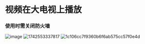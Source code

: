 # 视频在大电视上播放

### 使用时需关闭防火墙
![image](https://github.com/user-attachments/assets/4f69189d-856f-4ec0-88fe-624bf5484c60)
![1742553337817](https://github.com/user-attachments/assets/e67b1dea-e31d-4f3d-80d9-49595cac08a4)
![1c106cc7f9360b6f6ab575cc57f0e4d](https://github.com/user-attachments/assets/e9edc12a-b5c5-45b4-a604-c0c4740e974b)
